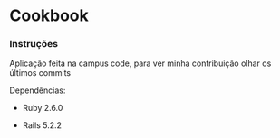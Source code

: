# Cookbook

### Instruções

Aplicação feita na campus code, para ver minha contribuição olhar os últimos commits

Dependências:

* Ruby 2.6.0

* Rails 5.2.2

